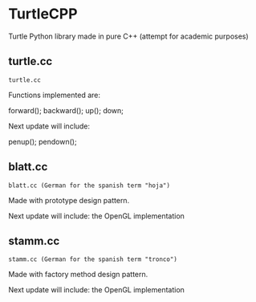 # TurtleCPP
Turtle Python library made in pure C++ (attempt for academic purposes)

## turtle.cc

    turtle.cc

Functions implemented are:

forward(); 
backward(); 
up(); 
down;

Next update will include:

penup(); 
pendown();

## blatt.cc

    blatt.cc (German for the spanish term "hoja")

Made with prototype design pattern.

Next update will include: the OpenGL implementation

## stamm.cc

    stamm.cc (German for the spanish term "tronco")

Made with factory method design pattern.

Next update will include: the OpenGL implementation
